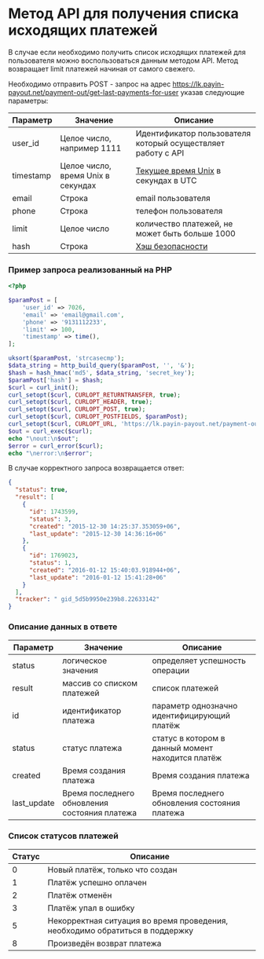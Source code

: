 # Метод API для получения списка исходящих платежей

В случае если необходимо получить список исходящих платежей для пользователя можно воспользоваться
данным методом API. Метод возвращает limit платежей начиная от самого свежего.

Необходимо отправить POST - запрос на адрес
https://lk.payin-payout.net/payment-out/get-last-payments-for-user указав следующие параметры:

|Параметр|Значение|Описание|
|---|---|---|
|user_id   | Целое число, например 1111   |Идентификатор пользователя который осуществляет работу с API   |
|timestamp   | Целое число, время Unix в секундах | [Текущее время Unix](calculate-hash.md#Метка-текущего-времени-в-параметрах) в секундах в UTC |
|email   | Строка  |email пользователя   |
|phone   | Строка  |телефон пользователя   |
|limit   | Целое число  |количество платежей, не может быть больше 1000   |
|hash   | Строка  |[Хэш безопасности](calculate-hash.md)   |

### Пример запроса реализованный на PHP

```php
<?php

$paramPost = [
    'user_id' => 7026,
    'email' => 'email@gmail.com',
    'phone' => '9131112233',
    'limit' => 100,
    'timestamp' => time(),
];

uksort($paramPost, 'strcasecmp');
$data_string = http_build_query($paramPost, '', '&');
$hash = hash_hmac('md5', $data_string, 'secret_key');
$paramPost['hash'] = $hash;
$curl = curl_init();
curl_setopt($curl, CURLOPT_RETURNTRANSFER, true);
curl_setopt($curl, CURLOPT_HEADER, true);
curl_setopt($curl, CURLOPT_POST, true);
curl_setopt($curl, CURLOPT_POSTFIELDS, $paramPost);
curl_setopt($curl, CURLOPT_URL, 'https://lk.payin-payout.net/payment-out/get-last-payments-for-user');
$out = curl_exec($curl);
echo "\nout:\n$out";
$error = curl_error($curl);
echo "\nerror:\n$error";
```

В случае корректного запроса возвращается ответ:

```json
{
  "status": true,
  "result": [
    {
      "id": 1743599,
      "status": 3,
      "created": "2015-12-30 14:25:37.353059+06",
      "last_update": "2015-12-30 14:36:16+06"
    },
    {
      "id": 1769023,
      "status": 1,
      "created": "2016-01-12 15:40:03.918944+06",
      "last_update": "2016-01-12 15:41:28+06"
    }
  ],
  "tracker": " gid_5d5b9950e239b8.22633142"
}
```

### Описание данных в ответе

|Параметр|Значение|Описание|
|---|---|---|
|status   | логическое значения   |определяет успешность операции  |
|result   |массив со списком платежей   |список платежей  |
|id   |идентификатор платежа   |параметр однозначно идентифицирующий платёж   |
|status   |статус платежа   |статус в котором в данный момент находится платёж   |
|created   |Время создания платежа   |Время создания платежа   |
|last_update   |Время последнего обновления состояния платежа   |Время последнего обновления состояния платежа   |

### Список статусов платежей

|Статус|Описание|
|---|---|
|0   |Новый платёж, только что создан
|1   |Платёж успешно оплачен
|2   |Платёж отменён
|3   |Платёж упал в ошибку
|5   |Некорректная ситуация во время проведения, необходимо обратиться в поддержку
|8   |Произведён возврат платежа
